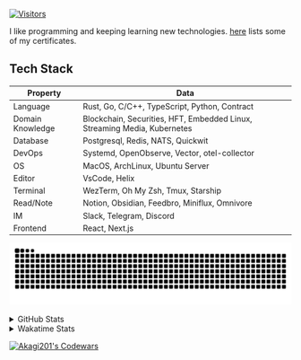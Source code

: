 <!-- markdownlint-disable MD041 MD010 MD033 -->
[![Visitors](https://api.visitorbadge.io/api/daily?path=Akagi201%2FAkagi201&label=Visitors%20Today&countColor=%2337d67a)](https://visitorbadge.io/status?path=Akagi201%2FAkagi201)

I like programming and keeping learning new technologies. [here](https://github.com/Akagi201/blockchain) lists some of my certificates.

## Tech Stack

| Property         	| Data                                                                               	|
|------------------	|------------------------------------------------------------------------------------	|
| Language         	| Rust, Go, C/C++, TypeScript, Python, Contract                                       |
| Domain Knowledge 	| Blockchain, Securities, HFT, Embedded Linux, Streaming Media, Kubernetes            |
| Database         	| Postgresql, Redis, NATS, Quickwit                                                   |
| DevOps            | Systemd, OpenObserve, Vector, otel-collector                                        |
| OS               	| MacOS, ArchLinux, Ubuntu Server                                                     |
| Editor           	| VsCode, Helix                                                                       |
| Terminal          | WezTerm, Oh My Zsh, Tmux, Starship                                                  |
| Read/Note         | Notion, Obsidian, Feedbro, Miniflux, Omnivore                                       |
| IM               	| Slack, Telegram, Discord                                                            |
| Frontend          | React, Next.js                                                                      |

[![github contribution grid snake animation](https://raw.githubusercontent.com/Akagi201/Akagi201/output/github-contribution-grid-snake.svg#gh-light-mode-only)](https://github.com/Akagi201)

<details>
<summary>GitHub Stats</summary>
  <a href="https://github.com/Akagi201"><img alt="Profile Detail" src="https://raw.githubusercontent.com/Akagi201/Akagi201/master/profile-summary-card-output/dracula/0-profile-details.svg" /></a>
  <a href="https://github.com/Akagi201"><img alt="Github Stats" src="https://raw.githubusercontent.com/Akagi201/Akagi201/master/profile-summary-card-output/dracula/3-stats.svg" /></a>
  <a href="https://github.com/Akagi201"><img alt="Lang By Commits" src="https://raw.githubusercontent.com/Akagi201/Akagi201/master/profile-summary-card-output/dracula/2-most-commit-language.svg" /></a>
</details>

<details>
<summary>Wakatime Stats</summary>
<br>

<!--START_SECTION:waka-->

```txt
From: 29 February 2024 - To: 07 March 2024

Total Time: 54 hrs 1 min

Other        45 hrs 17 mins  █████████████████████░░░░   83.85 %
sh           3 hrs 58 mins   ██░░░░░░░░░░░░░░░░░░░░░░░   07.36 %
Rust         3 hrs 14 mins   █▓░░░░░░░░░░░░░░░░░░░░░░░   06.01 %
Markdown     31 mins         ▒░░░░░░░░░░░░░░░░░░░░░░░░   00.99 %
YAML         21 mins         ░░░░░░░░░░░░░░░░░░░░░░░░░   00.65 %
TOML         17 mins         ░░░░░░░░░░░░░░░░░░░░░░░░░   00.53 %
JSON         9 mins          ░░░░░░░░░░░░░░░░░░░░░░░░░   00.28 %
Solidity     4 mins          ░░░░░░░░░░░░░░░░░░░░░░░░░   00.14 %
Makefile     3 mins          ░░░░░░░░░░░░░░░░░░░░░░░░░   00.10 %
Python       1 min           ░░░░░░░░░░░░░░░░░░░░░░░░░   00.04 %
```

<!--END_SECTION:waka-->

</details>

<a href="https://www.codewars.com/users/Akagi201"><img alt="Akagi201's Codewars" src="https://www.codewars.com/users/Akagi201/badges/small"></a>
